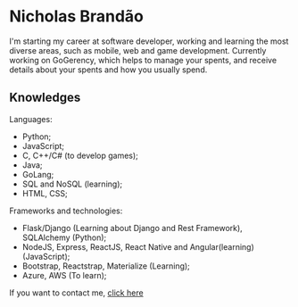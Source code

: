 # Nicholas Brandão

I'm starting my career at software developer, working and learning the most diverse areas, such as mobile, web and game development.
Currently working on GoGerency, which helps to manage your spents, and receive details about your spents and how you usually spend.

## Knowledges


Languages:
* Python;
* JavaScript;
* C, C++/C# (to develop games);
* Java;
* GoLang;
* SQL and NoSQL (learning);
* HTML, CSS;

Frameworks and technologies:
* Flask/Django (Learning about Django and Rest Framework), SQLAlchemy (Python);
* NodeJS, Express, ReactJS, React Native and Angular(learning) (JavaScript);
* Bootstrap, Reactstrap, Materialize (Learning);
* Azure, AWS (To learn);

If you want to contact me, [click here](https://www.linkedin.com/in/nicholas-brandao-developer)
